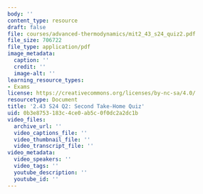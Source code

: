 ```yaml
---
body: ''
content_type: resource
draft: false
file: courses/advanced-thermodynamics/mit2_43_s24_quiz2.pdf
file_size: 706722
file_type: application/pdf
image_metadata:
  caption: ''
  credit: ''
  image-alt: ''
learning_resource_types:
- Exams
license: https://creativecommons.org/licenses/by-nc-sa/4.0/
resourcetype: Document
title: '2.43 S24 Q2: Second Take-Home Quiz'
uid: 0b3e8753-183c-4ce0-ab5c-0f0dc2a2dc1b
video_files:
  archive_url: ''
  video_captions_file: ''
  video_thumbnail_file: ''
  video_transcript_file: ''
video_metadata:
  video_speakers: ''
  video_tags: ''
  youtube_description: ''
  youtube_id: ''
---
```

